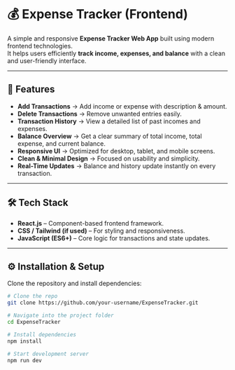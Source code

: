 # 💰 Expense Tracker (Frontend)

A simple and responsive **Expense Tracker Web App** built using modern frontend technologies.  
It helps users efficiently **track income, expenses, and balance** with a clean and user-friendly interface.

---

## 🚀 Features

- ****Add Transactions**** → Add income or expense with description & amount.  
- ****Delete Transactions**** → Remove unwanted entries easily.  
- ****Transaction History**** → View a detailed list of past incomes and expenses.  
- ****Balance Overview**** → Get a clear summary of total income, total expense, and current balance.  
- ****Responsive UI**** → Optimized for desktop, tablet, and mobile screens.  
- ****Clean & Minimal Design**** → Focused on usability and simplicity.  
- ****Real-Time Updates**** → Balance and history update instantly on every transaction.

---

## 🛠️ Tech Stack

- **React.js** – Component-based frontend framework.  
- **CSS / Tailwind (if used)** – For styling and responsiveness.  
- **JavaScript (ES6+)** – Core logic for transactions and state updates.  

---

## ⚙️ Installation & Setup

Clone the repository and install dependencies:

```bash
# Clone the repo
git clone https://github.com/your-username/ExpenseTracker.git

# Navigate into the project folder
cd ExpenseTracker

# Install dependencies
npm install

# Start development server
npm run dev
